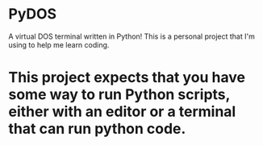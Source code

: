 # PyDOS
A virtual DOS terminal written in Python! This is a personal project that I'm using to help me learn coding.


# This project expects that you have some way to run Python scripts, either with an editor or a terminal that can run python code.
